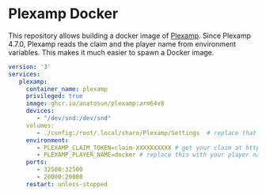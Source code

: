 # Plexamp Docker

This repository allows building a docker image of [Plexamp](https://plexamp.com/). Since Plexamp 4.7.0, Plexamp reads the claim and the player name from environment variables. This makes it much easier to spawn a Docker image.

```yaml
version: '3'
services:
   plexamp:
     container_name: plexamp 
     privileged: true
     image: ghcr.io/anatosun/plexamp:arm64v8
     devices:
        - "/dev/snd:/dev/snd"
     volumes: 
        - ./config:/root/.local/share/Plexamp/Settings  # replace that with the appropriate host binding
     environment:
        - PLEXAMP_CLAIM_TOKEN=claim-XXXXXXXXXX # get your claim at https://www.plex.tv/claim/
        - PLEXAMP_PLAYER_NAME=docker # replace this with your player name
     ports:
        - 32500:32500
        - 20000:20000
     restart: unless-stopped
```
